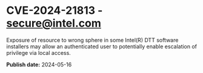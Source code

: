 # CVE-2024-21813 - secure@intel.com

Exposure of resource to wrong sphere in some Intel(R) DTT software installers may allow an authenticated user to potentially enable escalation of privilege via local access.

**Publish date:** 2024-05-16
